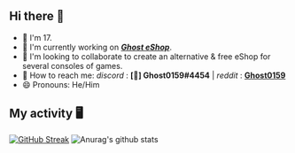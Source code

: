 ## Hi there 👋

- 🍰 I'm 17.
- 🔭 I'm currently working on **_[Ghost eShop](https://ghosteshop.com)_**.
- 👯 I'm looking to collaborate to create an alternative & free eShop for several consoles of games.
- 📮 How to reach me:  _discord_ : **[👻] Ghost0159#4454** | _reddit_ : **[Ghost0159](https://www.reddit.com/user/Ghost0159)**
- 😄 Pronouns: He/Him


## My activity 🖥️ 

[![GitHub Streak](https://github-readme-streak-stats.herokuapp.com?user=Ghost0159&theme=tokyonight&date_format=M%20j%5B%2C%20Y%5D)](https://git.io/streak-stats) ![Anurag's github stats](https://github-readme-stats.vercel.app/api?username=ghost0159&show_icons=true&locale=en&count_private=true&bg_color=ffffff,F9F9F9)
